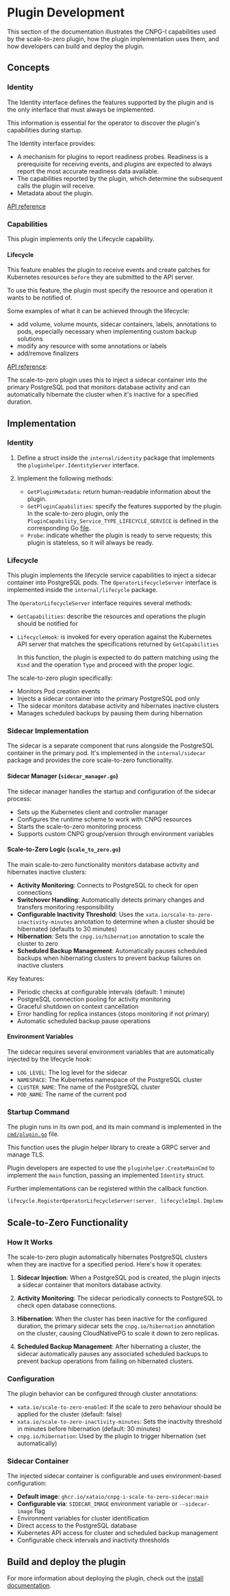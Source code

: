 # Plugin Development

This section of the documentation illustrates the CNPG-I capabilities used by
the scale-to-zero plugin, how the plugin implementation uses them, and how
developers can build and deploy the plugin.

## Concepts

### Identity

The Identity interface defines the features supported by the plugin and is the
only interface that must always be implemented.

This information is essential for the operator to discover the plugin's
capabilities during startup.

The Identity interface provides:

- A mechanism for plugins to report readiness probes. Readiness is a
  prerequisite for receiving events, and plugins are expected to always report
  the most accurate readiness data available.
- The capabilities reported by the plugin, which determine the subsequent calls
  the plugin will receive.
- Metadata about the plugin.

[API reference](https://github.com/cloudnative-pg/cnpg-i/blob/main/proto/identity.proto)

### Capabilities

This plugin implements only the Lifecycle capability.

#### Lifecycle

This feature enables the plugin to receive events and create patches for
Kubernetes resources `before` they are submitted to the API server.

To use this feature, the plugin must specify the resource and operation it wants
to be notified of.

Some examples of what it can be achieved through the lifecycle:

- add volume, volume mounts, sidecar containers, labels, annotations to pods,
  especially necessary when implementing custom backup solutions
- modify any resource with some annotations or labels
- add/remove finalizers

[API reference](https://github.com/cloudnative-pg/cnpg-i/blob/main/proto/operator_lifecycle.proto):

The scale-to-zero plugin uses this to inject a sidecar container into the primary
PostgreSQL pod that monitors database activity and can automatically hibernate the
cluster when it's inactive for a specified duration.

## Implementation

### Identity

1. Define a struct inside the `internal/identity` package that implements
   the `pluginhelper.IdentityServer` interface.

2. Implement the following methods:

   - `GetPluginMetadata`: return human-readable information about the plugin.
   - `GetPluginCapabilities`: specify the features supported by the plugin. In
     the scale-to-zero plugin, only the
     `PluginCapability_Service_TYPE_LIFECYCLE_SERVICE` is defined in the
     corresponding Go [file](../internal/identity/impl.go).
   - `Probe`: indicate whether the plugin is ready to serve requests; this
     plugin is stateless, so it will always be ready.

### Lifecycle

This plugin implements the lifecycle service capabilities to inject a sidecar
container into PostgreSQL pods. The `OperatorLifecycleServer` interface is implemented
inside the `internal/lifecycle` package.

The `OperatorLifecycleServer` interface requires several methods:

- `GetCapabilities`: describe the resources and operations the plugin should be
  notified for

- `LifecycleHook`: is invoked for every operation against the Kubernetes API
  server that matches the specifications returned by `GetCapabilities`

  In this function, the plugin is expected to do pattern matching using
  the `Kind` and the operation `Type` and proceed with the proper logic.

The scale-to-zero plugin specifically:

- Monitors Pod creation events
- Injects a sidecar container into the primary PostgreSQL pod only
- The sidecar monitors database activity and hibernates inactive clusters
- Manages scheduled backups by pausing them during hibernation

### Sidecar Implementation

The sidecar is a separate component that runs alongside the PostgreSQL container
in the primary pod. It's implemented in the `internal/sidecar` package and provides
the core scale-to-zero functionality.

#### Sidecar Manager (`sidecar_manager.go`)

The sidecar manager handles the startup and configuration of the sidecar process:

- Sets up the Kubernetes client and controller manager
- Configures the runtime scheme to work with CNPG resources
- Starts the scale-to-zero monitoring process
- Supports custom CNPG group/version through environment variables

#### Scale-to-Zero Logic (`scale_to_zero.go`)

The main scale-to-zero functionality monitors database activity and hibernates inactive clusters:

- **Activity Monitoring**: Connects to PostgreSQL to check for open connections
- **Switchover Handling**: Automatically detects primary changes and transfers monitoring responsibility
- **Configurable Inactivity Threshold**: Uses the `xata.io/scale-to-zero-inactivity-minutes`
  annotation to determine when a cluster should be hibernated (defaults to 30 minutes)
- **Hibernation**: Sets the `cnpg.io/hibernation` annotation to scale the cluster to zero
- **Scheduled Backup Management**: Automatically pauses scheduled backups when hibernating clusters to prevent backup failures on inactive clusters

Key features:

- Periodic checks at configurable intervals (default: 1 minute)
- PostgreSQL connection pooling for activity monitoring
- Graceful shutdown on context cancellation
- Error handling for replica instances (stops monitoring if not primary)
- Automatic scheduled backup pause operations

#### Environment Variables

The sidecar requires several environment variables that are automatically injected
by the lifecycle hook:

- `LOG_LEVEL`: The log level for the sidecar
- `NAMESPACE`: The Kubernetes namespace of the PostgreSQL cluster
- `CLUSTER_NAME`: The name of the PostgreSQL cluster
- `POD_NAME`: The name of the current pod

### Startup Command

The plugin runs in its own pod, and its main command is implemented in
the [`cmd/plugin.go`](<(../cmd/plugin/plugin.go)>) file.

This function uses the plugin helper library to create a GRPC server and manage
TLS.

Plugin developers are expected to use the `pluginhelper.CreateMainCmd`
to implement the `main` function, passing an implemented `Identity`
struct.

Further implementations can be registered within the callback function.

```go
lifecycle.RegisterOperatorLifecycleServer(server, lifecycleImpl.Implementation{})
```

## Scale-to-Zero Functionality

### How It Works

The scale-to-zero plugin automatically hibernates PostgreSQL clusters when they
are inactive for a specified period. Here's how it operates:

1. **Sidecar Injection**: When a PostgreSQL pod is created, the plugin injects a
   sidecar container that monitors database activity.

2. **Activity Monitoring**: The sidecar periodically connects to PostgreSQL to check open database connections.

3. **Hibernation**: When the cluster has been inactive for the configured duration,
   the primary sidecar sets the `cnpg.io/hibernation` annotation on the cluster, causing
   CloudNativePG to scale it down to zero replicas.

4. **Scheduled Backup Management**: After hibernating a cluster, the sidecar automatically
   pauses any associated scheduled backups to prevent backup operations from failing
   on hibernated clusters.

### Configuration

The plugin behavior can be configured through cluster annotations:

- `xata.io/scale-to-zero-enabled`: If the scale to zero behaviour should be applied for the cluster (default: false)
- `xata.io/scale-to-zero-inactivity-minutes`: Sets the inactivity threshold in minutes before
  hibernation (default: 30 minutes)
- `cnpg.io/hibernation`: Used by the plugin to trigger hibernation (set automatically)

### Sidecar Container

The injected sidecar container is configurable and uses environment-based configuration:

- **Default image**: `ghcr.io/xataio/cnpg-i-scale-to-zero-sidecar:main`
- **Configurable via**: `SIDECAR_IMAGE` environment variable or `--sidecar-image` flag
- Environment variables for cluster identification
- Direct access to the PostgreSQL database
- Kubernetes API access for cluster and scheduled backup management
- Configurable check intervals and inactivity thresholds

## Build and deploy the plugin

For more information about deploying the plugin, check out the [install documentation](../INSTALL.md).
